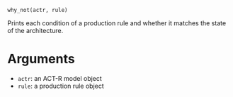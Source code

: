 ```
why_not(actr, rule)
```

Prints each condition of a production rule and whether it matches the state of the  architecture. 

# Arguments

  * `actr`: an ACT-R model object
  * `rule`: a production rule object
